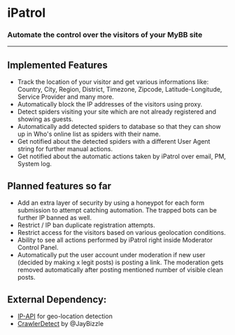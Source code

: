 # iPatrol
### Automate the control over the visitors of your MyBB site
---

## Implemented Features
- Track the location of your visitor and get various informations like: Country, City, Region, District, Timezone, Zipcode, Latitude-Longitude, Service Provider and many more.
- Automatically block the IP addresses of the visitors using proxy.
- Detect spiders visiting your site which are not already registered and showing as guests.
- Automatically add detected spiders to database so that they can show up in Who's online list as spiders with their name.
- Get notified about the detected spiders with a different User Agent string for further manual actions.
- Get notified about the automatic actions taken by iPatrol over email, PM, System log.

## Planned features so far
- Add an extra layer of security by using a honeypot for each form submission to attempt catching automation. The trapped bots can be further IP banned as well.
- Restrict / IP ban duplicate registration attempts.
- Restrict access for the visitors based on various geolocation conditions.
- Ability to see all actions performed by iPatrol right inside Moderator Control Panel.
- Automatically put the user account under moderation if new user (decided by making x legit posts) is posting a link. The moderation gets removed automatically after posting mentioned number of visible clean posts.

## External Dependency:
- [IP-API](http://ip-api.com/) for geo-location detection
- [CrawlerDetect](https://github.com/JayBizzle/Crawler-Detect) by @JayBizzle
